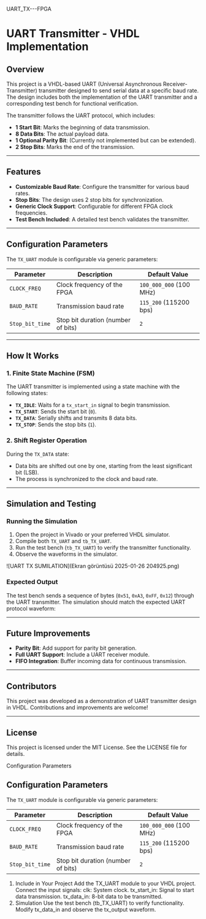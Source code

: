 UART_TX---FPGA
# UART Transmitter - VHDL Implementation

## Overview

This project is a VHDL-based UART (Universal Asynchronous Receiver-Transmitter) transmitter designed to send serial data at a specific baud rate. The design includes both the implementation of the UART transmitter and a corresponding test bench for functional verification. 

The transmitter follows the UART protocol, which includes:
- **1 Start Bit**: Marks the beginning of data transmission.
- **8 Data Bits**: The actual payload data.
- **1 Optional Parity Bit**: (Currently not implemented but can be extended).
- **2 Stop Bits**: Marks the end of the transmission.

---

## Features

- **Customizable Baud Rate**: Configure the transmitter for various baud rates.
- **Stop Bits**: The design uses 2 stop bits for synchronization.
- **Generic Clock Support**: Configurable for different FPGA clock frequencies.
- **Test Bench Included**: A detailed test bench validates the transmitter.

---

## Configuration Parameters

The `TX_UART` module is configurable via generic parameters:

| Parameter       | Description                          | Default Value       |
|------------------|--------------------------------------|---------------------|
| `CLOCK_FREQ`     | Clock frequency of the FPGA         | `100_000_000` (100 MHz) |
| `BAUD_RATE`      | Transmission baud rate              | `115_200` (115200 bps)   |
| `Stop_bit_time`  | Stop bit duration (number of bits)  | `2`                 |

---

## How It Works

### 1. Finite State Machine (FSM)
The UART transmitter is implemented using a state machine with the following states:
- **`TX_IDLE`**: Waits for a `tx_start_in` signal to begin transmission.
- **`TX_START`**: Sends the start bit (`0`).
- **`TX_DATA`**: Serially shifts and transmits 8 data bits.
- **`TX_STOP`**: Sends the stop bits (`1`).

### 2. Shift Register Operation
During the `TX_DATA` state:
- Data bits are shifted out one by one, starting from the least significant bit (LSB).
- The process is synchronized to the clock and baud rate.

---

## Simulation and Testing

### Running the Simulation
1. Open the project in Vivado or your preferred VHDL simulator.
2. Compile both `TX_UART` and `tb_TX_UART`.
3. Run the test bench (`tb_TX_UART`) to verify the transmitter functionality.
4. Observe the waveforms in the simulator.

![UART TX SUMILATION](Ekran görüntüsü 2025-01-26 204925.png)


### Expected Output
The test bench sends a sequence of bytes (`0x51`, `0xA3`, `0xFF`, `0x12`) through the UART transmitter. The simulation should match the expected UART protocol waveform:

---

## Future Improvements

- **Parity Bit**: Add support for parity bit generation.
- **Full UART Support**: Include a UART receiver module.
- **FIFO Integration**: Buffer incoming data for continuous transmission.

---

## Contributors

This project was developed as a demonstration of UART transmitter design in VHDL. Contributions and improvements are welcome!

---

## License

This project is licensed under the MIT License. See the LICENSE file for details.

Configuration Parameters
## Configuration Parameters

The `TX_UART` module is configurable via generic parameters:

| Parameter       | Description                          | Default Value       |
|------------------|--------------------------------------|---------------------|
| `CLOCK_FREQ`     | Clock frequency of the FPGA         | `100_000_000` (100 MHz) |
| `BAUD_RATE`      | Transmission baud rate              | `115_200` (115200 bps)   |
| `Stop_bit_time`  | Stop bit duration (number of bits)  | `2`                 |

1. Include in Your Project
Add the TX_UART module to your VHDL project.
Connect the input signals:
clk: System clock.
tx_start_in: Signal to start data transmission.
tx_data_in: 8-bit data to be transmitted.
2. Simulation
Use the test bench (tb_TX_UART) to verify functionality.
Modify tx_data_in and observe the tx_output waveform.
